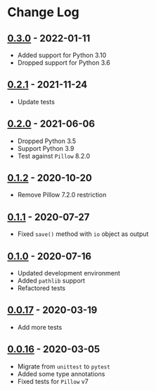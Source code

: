 # Change Log

## [0.3.0](https://github.com/dldevinc/variations/tree/v0.3.0) - 2022-01-11
* Added support for Python 3.10
* Dropped support for Python 3.6

## [0.2.1](https://github.com/dldevinc/variations/tree/v0.2.1) - 2021-11-24
* Update tests

## [0.2.0](https://github.com/dldevinc/variations/tree/v0.2.0) - 2021-06-06
* Dropped Python 3.5
* Support Python 3.9
* Test against `Pillow` 8.2.0

## [0.1.2](https://github.com/dldevinc/variations/tree/v0.1.2) - 2020-10-20
* Remove Pillow 7.2.0 restriction

## [0.1.1](https://github.com/dldevinc/variations/tree/v0.1.1) - 2020-07-27
* Fixed `save()` method with `io` object as output

## [0.1.0](https://github.com/dldevinc/variations/tree/v0.1.0) - 2020-07-16
* Updated development environment
* Added `pathlib` support
* Refactored tests

## [0.0.17](https://github.com/dldevinc/variations/tree/v0.0.17) - 2020-03-19
* Add more tests

## [0.0.16](https://github.com/dldevinc/variations/tree/v0.0.16) - 2020-03-05
* Migrate from ``unittest`` to ``pytest``
* Added some type annotations
* Fixed tests for ``Pillow`` v7
